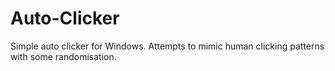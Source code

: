 # Auto-Clicker
Simple auto clicker for Windows. Attempts to mimic human clicking patterns with some randomisation.
